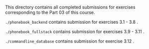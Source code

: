 This directory contains all completed submissions for exercises corresponding to the Part 03 of this course.

`./phonebook_backend` contains submission for exercises 3.1 - 3.8 .

`./phonebook_fullstack` contains submission for exercises 3.9 - 3.11 .

`./commandline_database` contains submission for exercise 3.12 .